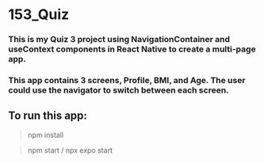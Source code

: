 # 153_Quiz
### This is my Quiz 3 project using NavigationContainer and useContext components in React Native to create a multi-page app.
### This app contains 3 screens, Profile, BMI, and Age. The user could use the navigator to switch between each screen.

## To run this app: 
>npm install

>npm start / npx expo start
